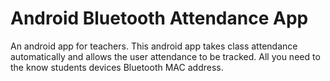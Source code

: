 # Android Bluetooth Attendance App
An android app for teachers. This android app takes class attendance automatically and allows the user attendance to be tracked. All you need to the know students devices Bluetooth MAC address.
